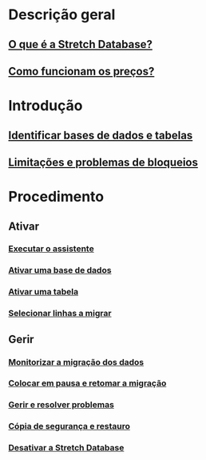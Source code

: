 # Descrição geral
## [O que é a Stretch Database?](sql-server-stretch-database-overview.md)
## [Como funcionam os preços?](https://azure.microsoft.com/pricing/details/sql-server-stretch-database/)
# Introdução
## [Identificar bases de dados e tabelas](sql-server-stretch-database-identify-databases.md)
## [Limitações e problemas de bloqueios](sql-server-stretch-database-limitations.md)

# Procedimento
## Ativar
### [Executar o assistente](sql-server-stretch-database-wizard.md)
### [Ativar uma base de dados](sql-server-stretch-database-enable-database.md)
### [Ativar uma tabela](sql-server-stretch-database-enable-table.md)
### [Selecionar linhas a migrar](sql-server-stretch-database-predicate-function.md)
## Gerir
### [Monitorizar a migração dos dados](sql-server-stretch-database-monitor.md)
### [Colocar em pausa e retomar a migração](sql-server-stretch-database-pause.md)
### [Gerir e resolver problemas](sql-server-stretch-database-manage.md)
### [Cópia de segurança e restauro](sql-server-stretch-database-backup.md)
### [Desativar a Stretch Database](sql-server-stretch-database-disable.md)


<!--HONumber=Nov16_HO2-->



